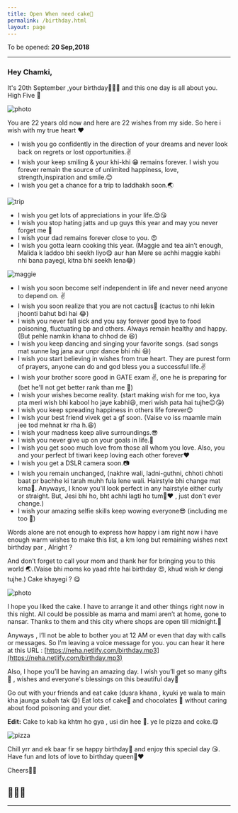 ```yaml
---
title: Open When need cake🍰
permalink: /birthday.html
layout: page
---
```


To be opened: **20 Sep,2018**

---

### Hey Chamki,

It's 20th September ,your birthday🎉🎂🎊 and this one day is all about you. High Five 🙌

![photo](https://duckduckgo.com/assets/addons/footer-illustration.svg)

You are 22 years old now and here are 22 wishes from my side. So here i wish with my true heart ❤

+ I wish you go confidently in the direction of your dreams and never look back on regrets or lost opportunities.✌
+ I wish your keep smiling & your khi-khi 😁 remains forever. I wish you forever remain the source of unlimited happiness, love, strength,inspiration and smile.😊
+ I wish you get a chance for a trip to laddhakh soon.🌏 

![trip](../uploads/user/trip.jpg)

+ I wish you get lots of appreciations in your life.😍😘
+ I wish you stop hating jatts and up guys this year and may you never forget me 🙏
+ I wish your dad remains forever close to you. 😍
+ I wish you gotta learn cooking this year. (Maggie and tea ain’t enough, Malida k laddoobhi seekh liyo😋 aur han Mere se achhi maggie kabhi nhi bana payegi, kitna bhi seekh lena😂)

![maggie](../uploads/user/maggie.jpg "nhi bna payegi")

+ I wish you soon become self independent in life and never need anyone to depend on. ✌
+ I wish you soon realize that you are not cactus🌵 (cactus to nhi lekin jhoonti bahut bdi hai 😂)
+ I wish you never fall sick and you say forever good bye to food poisoning, fluctuating bp and others. Always remain healthy and happy. (But pehle namkin khana to chhod de 😆)
+ I wish you keep dancing and singing your favorite songs. (sad songs mat sunne lag jana aur unpr dance bhi nhi 😆)
+ I wish you start believing in wishes from true heart. They are purest form of prayers,anyone can do and god bless you a successful life.✌
+ I wish your brother score good in GATE exam ✌, one he is preparing for (bet he'll not get better rank than me 💪)
+ I wish your wishes become reality. (start making wish for me too, kya pta meri wish bhi kabool ho jaye kabhi😃, meri wish pata hai tujhe😉😘)
+ I wish you keep spreading happiness in others life forever😊
+ I wish your best friend vivek get a gf soon. (Vaise vo iss maamle main jee tod mehnat kr rha h.😆)
+ I wish your madness keep alive surroundings.😎
+ I wish you never give up on your goals in life.💪
+ I wish you get sooo much love from those all whom you love. Also, you and your perfect bf tiwari keep loving each other forever❤
+ I wish you get a DSLR camera soon.📷
+ I wish you remain unchanged, (nakhre wali, ladni-guthni, chhoti chhoti baat pr bachhe ki tarah muhh fula lene wali. Hairstyle bhi change mat krna💇. Anyways, I know you'll look perfect in any hairstyle either curly or straight. But, Jesi bhi ho, bht achhi lagti ho tum👰❤ , just don't ever change.)
+ I wish your amazing selfie skills keep wowing everyone😎 (including me too 🙈)

Words alone are not enough to express how happy i am right now i have enough warm wishes to make this list, a km long but remaining wishes next birthday par , Alright ?

And don’t forget to call your mom and thank her for bringing you to this world 🌏.(Vaise bhi moms ko yaad rhte hai birthday 😍, khud wish kr dengi tujhe.) Cake khayegi ? 😋

![photo](../uploads/user/cake.jpg "ye cake to mai kha gya 😋")

I hope you liked the cake. I have to arrange it and other things right now in this night. All could be possible as mama and mami aren’t at home, gone to nansar. Thanks to them and this city where shops are open till midnight.🙌

Anyways , I’ll not be able to bother you at 12 AM or even that day with calls or messages. So I’m leaving a voice message for you. you can hear it here at this URL : [https://neha.netlify.com/birthday.mp3](https://neha.netlify.com/birthday.mp3)

Also, I hope you’ll be having an amazing day. I wish you’ll get so many gifts🎁 , wishes and everyone's blessings on this beautiful day🎈 

Go out with your friends and eat cake (dusra khana , kyuki ye wala to main kha jaunga subah tak 😋) Eat lots of cake🍰 and chocolates 🍫 without caring about food poisoning and your diet. 

**Edit:** Cake to kab ka khtm ho gya , usi din hee 🙈. ye le pizza and coke.😋

![pizza](../uploads/user/pizza.jpg)

Chill yrr and ek baar fir se happy birthday🍰 and enjoy this special day 😘. Have fun and lots of love to birthday queen👰❤

Cheers🎉🎊

🎂🍰🍫
---

---